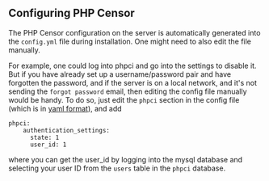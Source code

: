 Configuring PHP Censor
----------------------

The PHP Censor configuration on the server is automatically generated into the `config.yml` file during installation. One might need to also edit the file manually.

For example, one could log into phpci and go into the settings to disable it. But if you have already set up a username/password pair and have forgotten the password, and if the server is on a local network, and it's not sending the `forgot password` email, then editing the config file manually would be handy. To do so, just edit the `phpci` section in the config file (which is in [yaml format](https://en.wikipedia.org/wiki/YAML)), and add

    phpci:
        authentication_settings:
          state: 1
          user_id: 1

where you can get the user_id by logging into the mysql database and selecting your user ID from the `users` table in the `phpci` database.
